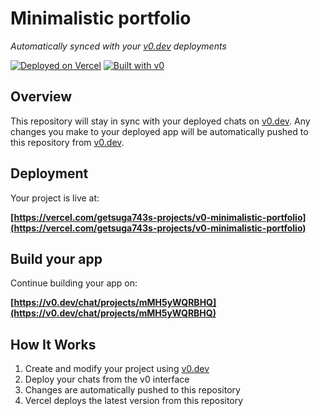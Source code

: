 # Minimalistic portfolio

*Automatically synced with your [v0.dev](https://v0.dev) deployments*

[![Deployed on Vercel](https://img.shields.io/badge/Deployed%20on-Vercel-black?style=for-the-badge&logo=vercel)](https://vercel.com/getsuga743s-projects/v0-minimalistic-portfolio)
[![Built with v0](https://img.shields.io/badge/Built%20with-v0.dev-black?style=for-the-badge)](https://v0.dev/chat/projects/mMH5yWQRBHQ)

## Overview

This repository will stay in sync with your deployed chats on [v0.dev](https://v0.dev).
Any changes you make to your deployed app will be automatically pushed to this repository from [v0.dev](https://v0.dev).

## Deployment

Your project is live at:

**[https://vercel.com/getsuga743s-projects/v0-minimalistic-portfolio](https://vercel.com/getsuga743s-projects/v0-minimalistic-portfolio)**

## Build your app

Continue building your app on:

**[https://v0.dev/chat/projects/mMH5yWQRBHQ](https://v0.dev/chat/projects/mMH5yWQRBHQ)**

## How It Works

1. Create and modify your project using [v0.dev](https://v0.dev)
2. Deploy your chats from the v0 interface
3. Changes are automatically pushed to this repository
4. Vercel deploys the latest version from this repository